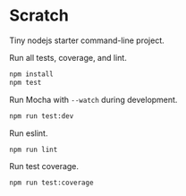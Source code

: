 # Scratch

Tiny nodejs starter command-line project.

Run all tests, coverage, and lint.

```bash
npm install
npm test
```

Run Mocha with `--watch` during development.

```bash
npm run test:dev
```

Run eslint.

```bash
npm run lint
```

Run test coverage.

```bash
npm run test:coverage
```
